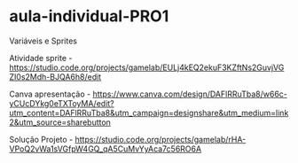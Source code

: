 # aula-individual-PRO1
Variáveis e Sprites

Atividade sprite - https://studio.code.org/projects/gamelab/EULj4kEQ2ekuF3KZftNs2GuvjVGZI0s2Mdh-BJQA6h8/edit

Canva apresentação - https://www.canva.com/design/DAFlRRuTba8/w66c-yCUcDYkg0eTXToyMA/edit?utm_content=DAFlRRuTba8&utm_campaign=designshare&utm_medium=link2&utm_source=sharebutton

Solução Projeto - https://studio.code.org/projects/gamelab/rHA-VPoQ2vWa1sVGfpW4GQ_qA5CuMvYyAca7c56RO6A

